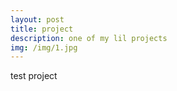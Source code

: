 ```yaml
---
layout: post
title: project
description: one of my lil projects
img: /img/1.jpg
---
```


test project
